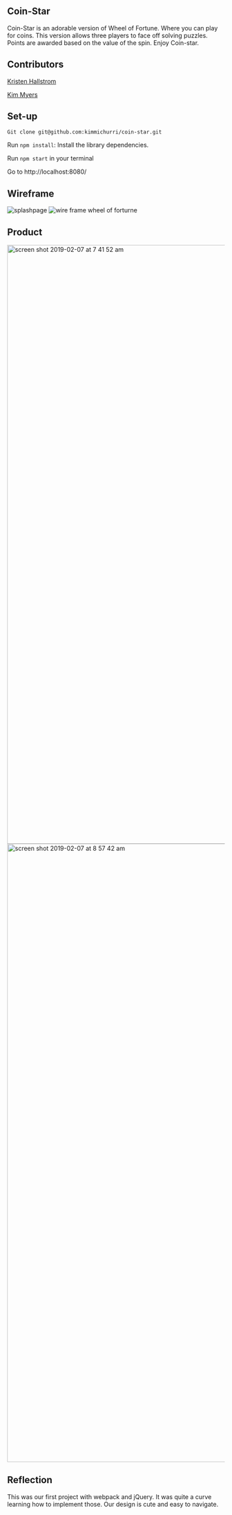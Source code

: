 ## Coin-Star

Coin-Star is an adorable version of Wheel of Fortune. Where you can play for coins. This version allows three players to face off solving puzzles. Points are awarded based on the value of the spin. Enjoy Coin-star.

## Contributors

[Kristen Hallstrom](https://www.linkedin.com/in/kristenhallstrom/)

[Kim Myers](https://www.linkedin.com/in/kimberly-achkio-myers-85107a2b/)

## Set-up

`Git clone git@github.com:kimmichurri/coin-star.git`

Run `npm install`: Install the library dependencies. 

Run `npm start` in your terminal

Go to http://localhost:8080/

## Wireframe

![splashpage](https://user-images.githubusercontent.com/41968928/52424047-782adc00-2ab6-11e9-9f7c-a7678cdc7f98.png)
![wire frame wheel of forturne](https://user-images.githubusercontent.com/41968928/52424070-7f51ea00-2ab6-11e9-9633-e966ab89b431.jpg)

## Product

<img width="1385" alt="screen shot 2019-02-07 at 7 41 52 am" src="https://user-images.githubusercontent.com/41968928/52424095-8b3dac00-2ab6-11e9-9625-5e7209f87d92.png">
<img width="1430" alt="screen shot 2019-02-07 at 8 57 42 am" src="https://user-images.githubusercontent.com/41968928/52424087-85e06180-2ab6-11e9-9f8d-af66573c0b47.png">

## Reflection

This was our first project with webpack and jQuery. It was quite a curve learning how to implement those. Our design is cute and easy to navigate. 
